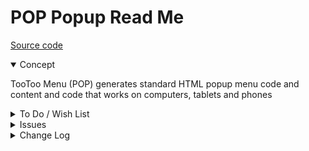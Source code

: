 # POP Popup Read Me

[Source code]( ZZZZZ )

<details open >

<summary>Concept</summary>

TooToo Menu (POP) generates standard HTML popup menu code and content and code that works on computers, tablets and phones

</details>

<details>

<summary>To Do / Wish List</summary>

* 2019-06-25 ~ Theo ~ On close, remove class active from all buttons???

</details>

<details>

<summary>Issues</summary>


</details>

<details>

<summary>Change Log</summary>

## 2019-06-25 ~

* R - POP: cleanup
* F - POP: First commit of read me

</details>